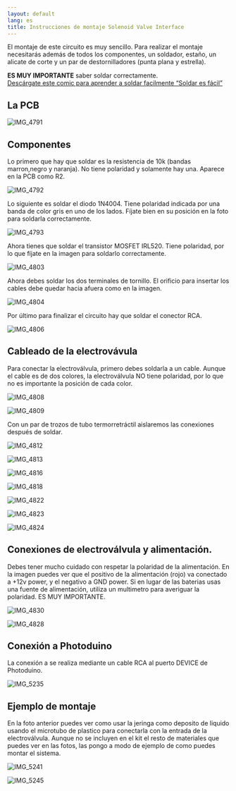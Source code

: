 ```yaml
---
layout: default
lang: es
title: Instrucciones de montaje Solenoid Valve Interface
---
```

El montaje de este circuito es muy sencillo. Para realizar el montaje necesitarás además de todos los componentes, un soldador, estaño, un alicate de corte y un par de destornilladores (punta plana y estrella).

**ES MUY IMPORTANTE** saber soldar correctamente.[  
](http://photoduino.com/wp-content/uploads/2012/01/FullSolderComic_EN.pdf)[Descárgate este comic para aprender a soldar facilmente “Soldar es fácil”](../../../../../assets/pdf/FullSolderComic_ES.pdf "Soldar es fácil")

## La PCB

![](../../../../../assets/images/IMG_4791.jpg "IMG_4791")

## Componentes

Lo primero que hay que soldar es la resistencia de 10k (bandas marron,negro y naranja). No tiene polaridad y solamente hay una. Aparece en la PCB como R2.

![](../../../../../assets/images/IMG_4792.jpg "IMG_4792")

Lo siguiente es soldar el diodo 1N4004. Tiene polaridad indicada por una banda de color gris en uno de los lados. Fíjate bien en su posición en la foto para soldarla correctamente.

![](../../../../../assets/images/IMG_4793.jpg "IMG_4793")

Ahora tienes que soldar el transistor MOSFET IRL520. Tiene polaridad, por lo que fíjate en la imagen para soldarlo correctamente.

![](../../../../../assets/images/IMG_4803.jpg "IMG_4803")

Ahora debes soldar los dos terminales de tornillo. El orificio para insertar los cables debe quedar hacia afuera como en la imagen.

![](../../../../../assets/images/IMG_4804.jpg "IMG_4804")

Por último para finalizar el circuito hay que soldar el conector RCA.

![](../../../../../assets/images/IMG_48061.jpg "IMG_4806")

## Cableado de la electrovávula

Para conectar la electroválvula, primero debes soldarla a un cable. Aunque el cable es de dos colores, la electroválvula NO tiene polaridad, por lo que no es importante la posición de cada color.

![](../../../../../assets/images/IMG_4808.jpg "IMG_4808")

![](../../../../../assets/images/IMG_4809.jpg "IMG_4809")

Con un par de trozos de tubo termorretráctil aislaremos las conexiones después de soldar.

![](../../../../../assets/images/IMG_4812.jpg "IMG_4812")

![](../../../../../assets/images/IMG_4813.jpg "IMG_4813")

![](../../../../../assets/images/IMG_4816.jpg "IMG_4816")

![](../../../../../assets/images/IMG_4818.jpg "IMG_4818")

![](../../../../../assets/images/IMG_4822.jpg "IMG_4822")

![](../../../../../assets/images/IMG_4823.jpg "IMG_4823")

![](../../../../../assets/images/IMG_4824.jpg "IMG_4824")

## Conexiones de electroválvula y alimentación.

Debes tener mucho cuidado con respetar la polaridad de la alimentación. En la imagen puedes ver que el positivo de la alimentación (rojo) va conectado a +12v power, y el negativo a GND power. Si en lugar de las baterias usas una fuente de alimentación, utiliza un multimetro para averiguar la polaridad. ES MUY IMPORTANTE.

![](../../../../../assets/images/IMG_48301.jpg "IMG_4830")

![](../../../../../assets/images/IMG_48281.jpg "IMG_4828")

## Conexión a Photoduino

La conexión a se realiza mediante un cable RCA al puerto DEVICE de Photoduino.

![](../../../../../assets/images/IMG_52351.jpg "IMG_5235")

## Ejemplo de montaje

En la foto anterior puedes ver como usar la jeringa como deposito de liquido usando el microtubo de plastico para conectarla con la entrada de la electroválvula. Aunque no se incluyen en el kit el resto de materiales que puedes ver en las fotos, las pongo a modo de ejemplo de como puedes montar el sistema.

![](../../../../../assets/images/IMG_52411.jpg "IMG_5241")

![](../../../../../assets/images/IMG_52451.jpg "IMG_5245")
